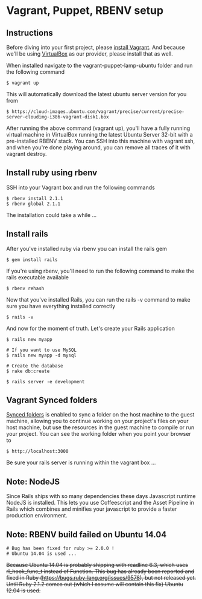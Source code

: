 # Vagrant, Puppet, RBENV setup

## Instructions
Before diving into your first project, please [install Vagrant](http://docs.vagrantup.com/v2/installation/). And because we'll be using [VirtualBox](http://www.virtualbox.org/) as our provider, please install that as well.

When installed navigate to the vagrant-puppet-lamp-ubuntu folder and run the following command

	$ vagrant up

This will automatically download the latest ubuntu server version for you from

	$ https://cloud-images.ubuntu.com/vagrant/precise/current/precise-server-cloudimg-i386-vagrant-disk1.box

After running the above command (vagrant up), you'll have a fully running virtual machine in VirtualBox running the latest Ubuntu Server 32-bit with a pre-installed RBENV stack. You can SSH into this machine with vagrant ssh, and when you're done playing around, you can remove all traces of it with vagrant destroy.

## Install ruby using rbenv
SSH into your Vagrant box and run the following commands

	$ rbenv install 2.1.1
	$ rbenv global 2.1.1

The installation could take a while ...

## Install rails
After you've installed ruby via rbenv you can install the rails gem

	$ gem install rails

If you're using rbenv, you'll need to run the following command to make the rails executable available

	$ rbenv rehash

Now that you've installed Rails, you can run the rails -v command to make sure you have everything installed correctly

	$ rails -v

And now for the moment of truth. Let's create your Rails application

	$ rails new myapp

	# If you want to use MySQL
	$ rails new myapp -d mysql

	# Create the database
	$ rake db:create

	$ rails server -e development

## Vagrant Synced folders
[Synced folders](http://docs.vagrantup.com/v2/synced-folders/index.html) is enabled to sync a folder on the host machine to the guest machine, allowing you to continue working on your project's files on your host machine, but use the resources in the guest machine to compile or run your project. You can see the working folder when you point your browser to

	$ http://localhost:3000

Be sure your rails server is running within the vagrant box ...

## Note: NodeJS
Since Rails ships with so many dependencies these days Javascript runtime NodeJS is installed. This lets you use Coffeescript and the Asset Pipeline in Rails which combines and minifies your javascript to provide a faster production environment.

## Note: RBENV build failed on Ubuntu 14.04

    # Bug has been fixed for ruby >= 2.0.0 !
    # Ubuntu 14.04 is used ...

~~Because Ubuntu 14.04 is probably shipping with readline 6.3, which uses rl_hook_func_t instead of Function. This bug has already been reported and fixed in Ruby (https://bugs.ruby-lang.org/issues/9578), but not released yet. Until Ruby 2.1.2 comes out (which I assume will contain this fix) Ubuntu 12.04 is used.~~